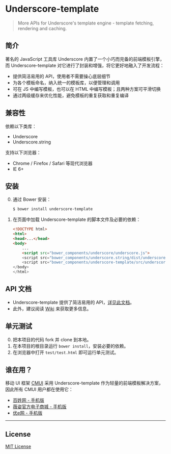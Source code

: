 # Underscore-template

> More APIs for Underscore's template engine - template fetching, rendering and caching.

## 简介

著名的 JavaScript 工具库 Underscore 内置了一个小巧而完备的前端模板引擎，而 Underscore-template 对它进行了封装和增强，将它更好地融入了开发流程：

* 提供简洁易用的 API，使用者不需要操心底层细节
* 为各个模板命名，纳入统一的模板库，以便管理和调用
* 可在 JS 中编写模板，也可以在 HTML 中编写模板；且两种方案可平滑切换
* 通过两级缓存来优化性能，避免模板的重复获取和重复编译

## 兼容性

依赖以下类库：

* Underscore
* Underscore.string

支持以下浏览器：

* Chrome / Firefox / Safari 等现代浏览器
* IE 6+

## 安装

0. 通过 Bower 安装：
	```sh
	$ bower install underscore-template
	```

0. 在页面中加载 Underscore-template 的脚本文件及必要的依赖：
	```html
	<!DOCTYPE html>
	<html>
	<head>...</head>
	<body>
		...
		<script src="bower_components/underscore/underscore.js">
		<script src="bower_components/underscore.string/dist/underscore.string.min.js">
		<script src="bower_components/underscore-template/src/underscore-template.js">
	</body>
	</html>
	```

## API 文档

* Underscore-template 提供了简洁易用的 API，[详见此文档](https://github.com/cssmagic/underscore-template/issues/5)。
* 此外，建议阅读 [Wiki](https://github.com/cssmagic/underscore-template/wiki) 来获取更多信息。

## 单元测试

0. 把本项目的代码 fork 并 clone 到本地。
0. 在本项目的根目录运行 `bower install`，安装必要的依赖。
0. 在浏览器中打开 `test/test.html` 即可运行单元测试。

## 谁在用？

移动 UI 框架 [CMUI](https://github.com/CMUI/CMUI) 采用 Underscore-template 作为轻量的前端模板解决方案，因此所有 CMUI 用户都在使用它：

* [百姓网 - 手机版](http://m.baixing.com/)
* [薇姿官方电子商城 - 手机版](http://m.vichy.com.cn/)
* [优e网 - 手机版](http://m.uemall.com/)

***

## License

[MIT License](http://www.opensource.org/licenses/mit-license.php)

